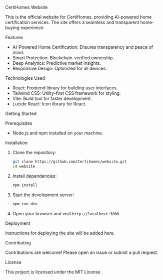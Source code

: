 CertiHomes Website

This is the official website for CertiHomes, providing AI-powered home certification services. The site offers a seamless and transparent home-buying experience.

Features

- AI-Powered Home Certification: Ensures transparency and peace of mind.
- Smart Protection: Blockchain-verified ownership.
- Deep Analytics: Predictive market insights.
- Responsive Design: Optimized for all devices.

Technologies Used

- React: Frontend library for building user interfaces.
- Tailwind CSS: Utility-first CSS framework for styling.
- Vite: Build tool for faster development.
- Lucide React: Icon library for React.

Getting Started

Prerequisites

- Node.js and npm installed on your machine.

Installation

1. Clone the repository:
   ```bash
   git clone https://github.com/Certihomes/website.git
   cd website
   ```

2. Install dependencies:
   ```bash
   npm install
   ```

3. Start the development server:
   ```bash
   npm run dev
   ```

4. Open your browser and visit `http://localhost:3000`.

Deployment

Instructions for deploying the site will be added here.

Contributing

Contributions are welcome! Please open an issue or submit a pull request.

License

This project is licensed under the MIT License. 
